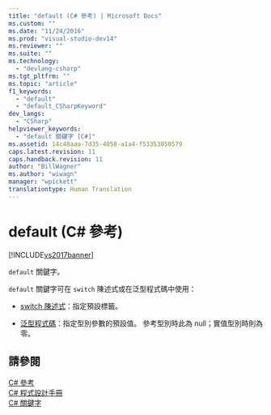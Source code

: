 ```yaml
---
title: "default (C# 參考) | Microsoft Docs"
ms.custom: ""
ms.date: "11/24/2016"
ms.prod: "visual-studio-dev14"
ms.reviewer: ""
ms.suite: ""
ms.technology: 
  - "devlang-csharp"
ms.tgt_pltfrm: ""
ms.topic: "article"
f1_keywords: 
  - "default"
  - "default_CSharpKeyword"
dev_langs: 
  - "CSharp"
helpviewer_keywords: 
  - "default 關鍵字 [C#]"
ms.assetid: 14c48aaa-7d35-4058-a1a4-f53353050579
caps.latest.revision: 11
caps.handback.revision: 11
author: "BillWagner"
ms.author: "wiwagn"
manager: "wpickett"
translationtype: Human Translation
---
```

# default (C# 參考)
[!INCLUDE[vs2017banner](../../../csharp/includes/vs2017banner.md)]

`default` 關鍵字。  
  
 `default` 關鍵字可在 `switch` 陳述式或在泛型程式碼中使用：  
  
-   [switch 陳述式](../../../csharp/language-reference/keywords/switch.md)：指定預設標籤。  
  
-   [泛型程式碼](../../../csharp/programming-guide/generics/default-keyword-in-generic-code.md)：指定型別參數的預設值。  參考型別時此為 null；實值型別時則為零。  
  
## 請參閱  
 [C\# 參考](../../../csharp/language-reference/index.md)   
 [C\# 程式設計手冊](../../../csharp/programming-guide/index.md)   
 [C\# 關鍵字](../../../csharp/language-reference/keywords/index.md)